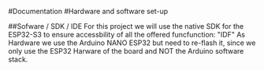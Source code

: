 #Documentation
#Hardware and software set-up

##Sofware / SDK / IDE
For this project we will use the native SDK for the ESP32-S3 to ensure accessbility of all the offered funcfunction: "IDF"
As Hardware we use the Arduino NANO ESP32 but need to re-flash it, since we only use the ESP32 Harware of the board and NOT the Arduino software stack.